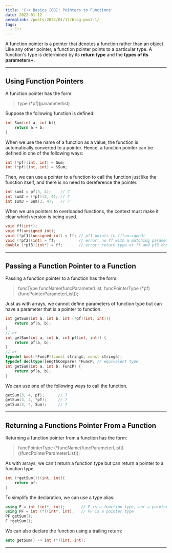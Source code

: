 ```yaml
---
title: 'C++ Basics [08]: Pointers to Functions'
date: 2022-01-12
permalink: /posts/2022/01/12/blog-post-1/
tags:
  - C++
---
```


A function pointer is a pointer that denotes a function rather than an object. Like any other pointer, a function pointer points to a particular type. A function's type is determined by its __return type__ and the __types of its parameters+__.

---
## Using Function Pointers
A function pointer has the form:
> type (*pf)(parameterlist)

Suppose the following function is defined:
```cpp
int Sum(int a, int b){
    return a + b;
}
```
When we use the name of a function as a value, the function is automatically converted to a pointer. Hence, a function pointer can be defined in one of the following ways:
```cpp
int (*pf)(int, int) = Sum;
int (*pf)(int, int) = &Sum;
```
Then, we can use a pointer to a function to call the function just like the function itself, and there is no need to dereference the pointer.
```cpp
int sum1 = pf(3, 4);    // 7
int sum2 = (*pf)(3, 4); // 7
int sum3 = Sum(3, 4);   // 7
```

When we use pointers to overloaded functions, the context must make it clear which version is being used.
```cpp
void ff(int*);
void ff(unsigned int);
void (*pf1)(unsigned int) = ff; // pf1 points to ff(unsigned)
void (*pf2)(int) = ff;          // error: no ff with a matching parameter list
double (*pf3)(int*) = ff;       // error: return type of ff and pf3 don't match
```

---
## Passing a Function Pointer to a Function
Passing a function pointer to a function has the form:
> funcType funcName(funcParameterList, funcPointerType (*pf)(funcPointerParameterList));

Just as with arrays, we cannot define parameters of function type but can have a parameter that is a pointer to function.
```cpp
int getSum(int a, int b, int (*pf)(int, int)){
    return pf(a, b);
}
// or 
int getSum(int a, int b, int pf(int, int)) {
    return pf(a, b);
}
// or 
typedef bool(*FuncP)(const string&, const string&);
typedef decltype(lengthCompare) *FuncP; // equivalent type
int getSum(int a, int b, FuncP) {
    return pf(a, b);
}
```
We can use one of the following ways to call the function.
```cpp
getSum(3, 4, pf);      // 7
getSum(3, 4, *pf);     // 7
getSum(3, 4, Sum);     // 7
```

---
## Returning a Functions Pointer From a Function
Returning a function pointer from a function has the form:
> funcPointerType (*funcName(funcParameterList))((funcPointerParameterList));

As with arrays, we can't return a function type but can return a pointer to a function type.
```cpp
int (*getSum())(int, int){
    return pf;
}
```
To simplify the declaration, we can use a type alias:
```cpp
using F = int (int*, int);       // F is a function type, not a pointer
using PF = int (*)(int*, int);   // PF is a pointer type
PF getSum();
F *getSum();
```
We can also declare the function using a trailing return:
```cpp
auto getSum() -> int (*)(int, int);
```

---
